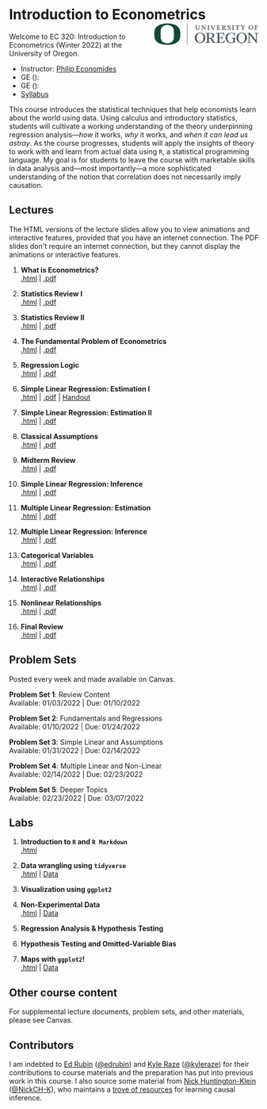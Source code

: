 # Introduction to Econometrics <img align="right" height="45" src="UO.png">

Welcome to EC 320: Introduction to Econometrics (Winter 2022) at the University of Oregon.

- Instructor: [Philip Economides](https://philip-economides.com/)
- GE (): 
- GE (): 
- [Syllabus](https://raw.githack.com/peconomi/EC320_Econometrics/main/Syllabus/syllabus.pdf)

This course introduces the statistical techniques that help economists learn about the world using data. Using calculus and introductory statistics, students will cultivate a working understanding of the theory underpinning regression analysis&mdash;*how* it works, *why* it works, and *when it can lead us astray*. As the course progresses, students will apply the insights of theory to work with and learn from actual data using `R`, a statistical programming language. My goal is for students to leave the course with marketable skills in data analysis and&mdash;most importantly&mdash;a more sophisticated understanding of the notion that correlation does not necessarily imply causation.

## Lectures

The HTML versions of the lecture slides allow you to view animations and interactive features, provided that you have an internet connection. The PDF slides don't require an internet connection, but they cannot display the animations or interactive features.

1. **What is Econometrics?** <br> [.html](https://raw.githack.com/peconomi/EC320_Econometrics/main/Lectures/01_Intro/01-Introduction.html) | [.pdf](https://raw.githack.com/peconomi/EC320_Econometrics/main/Lectures/01_Intro/01-Introduction.pdf)

2. **Statistics Review I** <br> [.html](https://raw.githack.com/peconomi/EC320_Econometrics/main/Lectures/02_Review/02-Review.html) | [.pdf](https://raw.githack.com/peconomi/EC320_Econometrics/main/Lectures/02_Review/02-Review.pdf)

3. **Statistics Review II** <br> [.html](https://raw.githack.com/peconomi/EC320_Econometrics/main/Lectures/03_Review/03-Review.html) | [.pdf](https://raw.githack.com/peconomi/EC320_Econometrics/main/Lectures/03_Review/03-Review.pdf)

4. **The Fundamental Problem of Econometrics** <br> [.html](https://raw.githack.com/peconomi/EC320_Econometrics/main/Lectures/04_Fundamental_Problem/04-Fun_Problem.html) | [.pdf](https://raw.githack.com/peconomi/EC320_Econometrics/main/Lectures/04_Fundamental_Problem/04-Fun_Problem.pdf)

5. **Regression Logic** <br> [.html](https://raw.githack.com/peconomi/EC320_Econometrics/main/Lectures/05_Regression/05-Regression.html) | [.pdf](https://raw.githack.com/peconomi/EC320_Econometrics/main/Lectures/05_Regression/05-Regression.pdf)

6. **Simple Linear Regression: Estimation I** <br> [.html](https://raw.githack.com/peconomi/EC320_Econometrics/main/Lectures/06_SimpleLR_I/06-Simple_Linear_Regression_Estimation_I.html) | [.pdf](https://raw.githack.com/peconomi/EC320_Econometrics/main/Lectures/06_SimpleLR_I/06-Simple_Linear_Regression_Estimation_I.pdf) | [Handout]()

7. **Simple Linear Regression: Estimation II** <br> [.html](https://raw.githack.com/peconomi/EC320_Econometrics/main/Lectures/07_SimpleLR_II/07-Simple_Linear_Regression_Estimation_II.html) | [.pdf](https://raw.githack.com/peconomi/EC320_Econometrics/main/Lectures/07_SimpleLR_II/07-Simple_Linear_Regression_Estimation_II.pdf)

8. **Classical Assumptions** <br> [.html](https://raw.githack.com/peconomi/EC320_Econometrics/main/Lectures/08_Classical_Assumptions/08-Classical_Assumptions.html) | [.pdf](https://raw.githack.com/peconomi/EC320_Econometrics/main/Lectures/08_Classical_Assumptions/08-Classical_Assumptions.pdf)

9. **Midterm Review** <br> [.html]() | [.pdf]()

10. **Simple Linear Regression: Inference** <br> [.html]() | [.pdf]()

11. **Multiple Linear Regression: Estimation** <br> [.html]() | [.pdf]()

12. **Multiple Linear Regression: Inference** <br> [.html]() | [.pdf]()

13. **Categorical Variables** <br> [.html]() | [.pdf]()

14. **Interactive Relationships** <br> [.html]() | [.pdf]()

15. **Nonlinear Relationships** <br> [.html]() | [.pdf]()

16. **Final Review** <br> [.html]() | [.pdf]()

## Problem Sets

Posted every week and made available on Canvas. 

**Problem Set 1**: Review Content <br> 
Available:  01/03/2022 | Due: 01/10/2022

**Problem Set 2**: Fundamentals and Regressions <br>
Available:  01/10/2022 | Due: 01/24/2022

**Problem Set 3**: Simple Linear and Assumptions <br>
Available: 01/31/2022 |
Due: 02/14/2022

**Problem Set 4**: Multiple Linear and Non-Linear <br>
Available: 02/14/2022 |
Due: 02/23/2022

**Problem Set 5**: Deeper Topics <br>
Available: 02/23/2022 |
Due: 03/07/2022

## Labs

1. **Introduction to `R` and `R Markdown`** <br> [.html]()

2. **Data wrangling using `tidyverse`** <br> [.html]() | [Data]()

3. **Visualization using `ggplot2`**

4. **Non-Experimental Data** <br> [.html]() | [Data]()

5. **Regression Analysis & Hypothesis Testing**

6. **Hypothesis Testing and Omitted-Variable Bias**

7. **Maps with `ggplot2`!** <br> [.html]() | [Data]()

## Other course content

For supplemental lecture documents, problem sets, and other materials, please see Canvas.

## Contributors

I am indebted to [Ed Rubin](http://edrub.in/) ([@edrubin](https://github.com/edrubin)) and [Kyle Raze](https://kyleraze.com/) ([@kyleraze](https://github.com/kyleraze)) for their contributions to course materials and the preparation  has put into previous work in this course. 
I also source some material from [Nick Huntington-Klein](https://nickchk.com/) ([@NickCH-K](https://github.com/NickCH-K)), who maintains a [trove of resources](https://nickchk.com/causalgraphs.html) for learning causal inference. 
